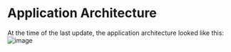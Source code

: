 # Application Architecture                                                  

At the time of the last update, the application architecture looked like this:
![image](https://github.com/GreeM364/MangoRestaurant/assets/99215600/2cf67178-14c4-495b-a378-da9389c35451)



